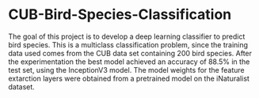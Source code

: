 # CUB-Bird-Species-Classification

The goal of this project is to develop a deep learning classifier to predict bird species. This is a multiclass classification problem, since the training data used comes
from the CUB data set containing 200 bird species. After the experimentation the best model achieved an accuracy of 88.5% in the test set, using the InceptionV3 model. 
The model weights for the feature extarction layers were obtained from a pretrained model on the iNaturalist dataset.
